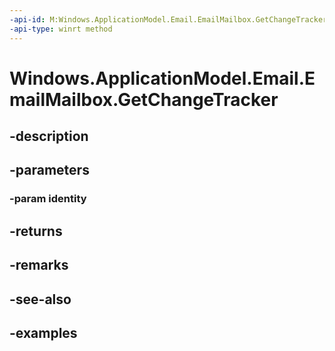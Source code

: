 ```yaml
---
-api-id: M:Windows.ApplicationModel.Email.EmailMailbox.GetChangeTracker(System.String)
-api-type: winrt method
---
```


<!-- Method syntax.
public EmailMailboxChangeTracker EmailMailbox.GetChangeTracker(String identity)
-->

# Windows.ApplicationModel.Email.EmailMailbox.GetChangeTracker

## -description

## -parameters
### -param identity

## -returns

## -remarks

## -see-also

## -examples

